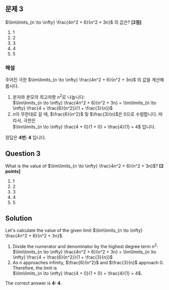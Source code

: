 ## 문제 3  
$\lim\limits_{n \to \infty} \frac{4n^2 + 6}{n^2 + 3n}$ 의 값은? **[2점]**

1. 1  
2. 2  
3. 3  
4. 4  
5. 5  

### 해설  
주어진 극한 $\lim\limits_{n \to \infty} \frac{4n^2 + 6}{n^2 + 3n}$ 의 값을 계산해봅시다.

1. 분자와 분모의 최고차항 $n^2$로 나눕니다:  
   $\lim\limits_{n \to \infty} \frac{4n^2 + 6}{n^2 + 3n} = \lim\limits_{n \to \infty} \frac{4 + \frac{6}{n^2}}{1 + \frac{3}{n}}$
2. $n$이 무한대로 갈 때, $\frac{6}{n^2}$ 및 $\frac{3}{n}$은 0으로 수렴합니다. 따라서, 극한은  
   $\lim\limits_{n \to \infty} \frac{4 + 0}{1 + 0} = \frac{4}{1} = 4$ 입니다.

정답은 **4번: 4** 입니다.

## Question 3  
What is the value of $\lim\limits_{n \to \infty} \frac{4n^2 + 6}{n^2 + 3n}$? **[2 points]**

1. 1  
2. 2  
3. 3  
4. 4  
5. 5  

## Solution  
Let's calculate the value of the given limit $\lim\limits_{n \to \infty} \frac{4n^2 + 6}{n^2 + 3n}$.

1. Divide the numerator and denominator by the highest degree term $n^2$:  
   $\lim\limits_{n \to \infty} \frac{4n^2 + 6}{n^2 + 3n} = \lim\limits_{n \to \infty} \frac{4 + \frac{6}{n^2}}{1 + \frac{3}{n}}$
2. As $n$ approaches infinity, $\frac{6}{n^2}$ and $\frac{3}{n}$ approach 0. Therefore, the limit is  
   $\lim\limits_{n \to \infty} \frac{4 + 0}{1 + 0} = \frac{4}{1} = 4$.

The correct answer is **4: 4**.
